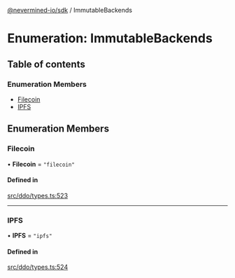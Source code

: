 [@nevermined-io/sdk](../code-reference.md) / ImmutableBackends

# Enumeration: ImmutableBackends

## Table of contents

### Enumeration Members

- [Filecoin](ImmutableBackends.md#filecoin)
- [IPFS](ImmutableBackends.md#ipfs)

## Enumeration Members

### Filecoin

• **Filecoin** = `"filecoin"`

#### Defined in

[src/ddo/types.ts:523](https://github.com/nevermined-io/sdk-js/blob/bb26f8ab/src/ddo/types.ts#L523)

---

### IPFS

• **IPFS** = `"ipfs"`

#### Defined in

[src/ddo/types.ts:524](https://github.com/nevermined-io/sdk-js/blob/bb26f8ab/src/ddo/types.ts#L524)

